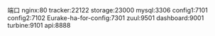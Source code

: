 端口
nginx:80
tracker:22122
storage:23000
mysql:3306
config1:7101
config2:7102
Eurake-ha-for-config:7301
zuul:9501
dashboard:9001
turbine:9101
api:8888



